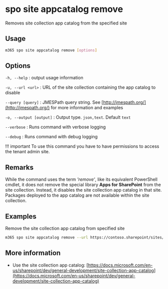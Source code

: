 # spo site appcatalog remove

Removes site collection app catalog from the specified site

## Usage

```sh
m365 spo site appcatalog remove [options]
```

## Options

`-h, --help`
: output usage information

`-u, --url <url>`
: URL of the site collection containing the app catalog to disable

`--query [query]`
: JMESPath query string. See [http://jmespath.org/](http://jmespath.org/) for more information and examples

`-o, --output [output]`
: Output type. `json,text`. Default `text`

`--verbose`
: Runs command with verbose logging

`--debug`
: Runs command with debug logging

!!! important
    To use this command you have to have permissions to access the tenant admin site.

## Remarks

While the command uses the term *'remove'*, like its equivalent PowerShell cmdlet, it does not remove the special library **Apps for SharePoint** from the site collection. Instead, it disables the site collection app catalog in that site. Packages deployed to the app catalog are not available within the site collection.

## Examples

Remove the site collection app catalog from specified site

```sh
m365 spo site appcatalog remove --url https://contoso.sharepoint/sites/site
```

## More information

- Use the site collection app catalog: [https://docs.microsoft.com/en-us/sharepoint/dev/general-development/site-collection-app-catalog](https://docs.microsoft.com/en-us/sharepoint/dev/general-development/site-collection-app-catalog)
